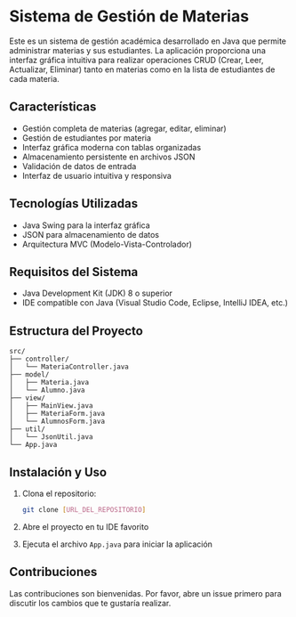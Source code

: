 # Sistema de Gestión de Materias

Este es un sistema de gestión académica desarrollado en Java que permite administrar materias y sus estudiantes. La aplicación proporciona una interfaz gráfica intuitiva para realizar operaciones CRUD (Crear, Leer, Actualizar, Eliminar) tanto en materias como en la lista de estudiantes de cada materia.

## Características

- Gestión completa de materias (agregar, editar, eliminar)
- Gestión de estudiantes por materia
- Interfaz gráfica moderna con tablas organizadas
- Almacenamiento persistente en archivos JSON
- Validación de datos de entrada
- Interfaz de usuario intuitiva y responsiva

## Tecnologías Utilizadas

- Java Swing para la interfaz gráfica
- JSON para almacenamiento de datos
- Arquitectura MVC (Modelo-Vista-Controlador)

## Requisitos del Sistema

- Java Development Kit (JDK) 8 o superior
- IDE compatible con Java (Visual Studio Code, Eclipse, IntelliJ IDEA, etc.)

## Estructura del Proyecto

```
src/
├── controller/
│   └── MateriaController.java
├── model/
│   ├── Materia.java
│   └── Alumno.java
├── view/
│   ├── MainView.java
│   ├── MateriaForm.java
│   └── AlumnosForm.java
├── util/
│   └── JsonUtil.java
└── App.java
```

## Instalación y Uso

1. Clona el repositorio:
   ```bash
   git clone [URL_DEL_REPOSITORIO]
   ```

2. Abre el proyecto en tu IDE favorito

3. Ejecuta el archivo `App.java` para iniciar la aplicación

## Contribuciones

Las contribuciones son bienvenidas. Por favor, abre un issue primero para discutir los cambios que te gustaría realizar.
